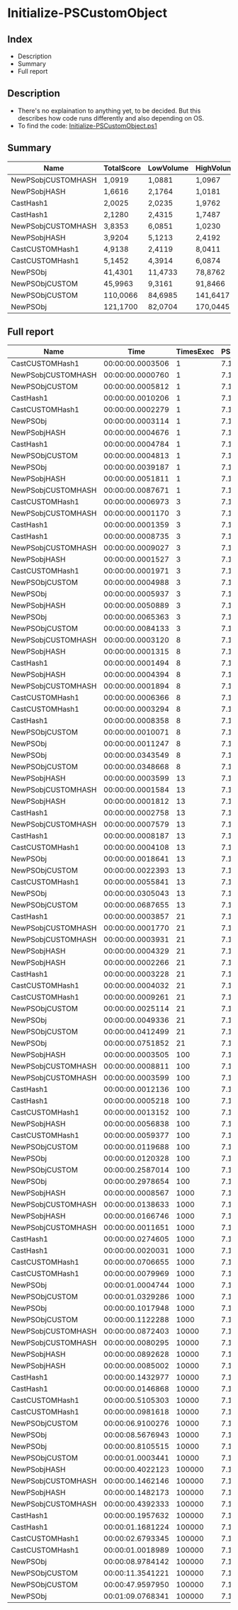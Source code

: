 # Initialize-PSCustomObject
## Index
- Description
- Summary
- Full report
## Description
- There's no explaination to anything yet, to be decided. But this describes how code runs differently and also depending on OS.
- To find the code: [Initialize-PSCustomObject.ps1](/PerformanceTests/Initialize-PSCustomObject.ps1 )
## Summary
|Name|TotalScore|LowVolume|HighVolume|Assert|OS|
|---|---|---|---|---|---|
|NewPSobjCUSTOMHASH|1,0919|1,0881|1,0967|False|Win|
|NewPSobjHASH|1,6616|2,1764|1,0181|False|Win|
|CastHash1|2,0025|2,0235|1,9762|True|Mac|
|CastHash1|2,1280|2,4315|1,7487|False|Win|
|NewPSobjCUSTOMHASH|3,8353|6,0851|1,0230|True|Mac|
|NewPSobjHASH|3,9204|5,1213|2,4192|True|Mac|
|CastCUSTOMHash1|4,9138|2,4119|8,0411|True|Win|
|CastCUSTOMHash1|5,1452|4,3914|6,0874|True|Mac|
|NewPSObj|41,4301|11,4733|78,8762|True|Win|
|NewPSObjCUSTOM|45,9963|9,3161|91,8466|True|Win|
|NewPSObjCUSTOM|110,0066|84,6985|141,6417|True|Mac|
|NewPSObj|121,1700|82,0704|170,0445|True|Mac|
## Full report
|Name|Time|TimesExec|PSVersion|CLR|WorkSet|Total|Assert|Max|Min|Samples|Score|OS|
|---|---|---|---|---|---|---|---|---|---|---|---|---|
|CastCUSTOMHash1|00:00:00.0003506|1|7.1.4|CoreCLR|4096|00:00:00.0024541|True|00:00:00.0016320|00:00:00.0000993|7|1|Mac|
|NewPSobjCUSTOMHASH|00:00:00.0000760|1|7.1.4|CoreCLR|0|00:00:00.0005319|False|00:00:00.0004360|00:00:00.0000151|7|1|Win|
|NewPSObjCUSTOM|00:00:00.0005812|1|7.1.4|CoreCLR|24576|00:00:00.0040684|True|00:00:00.0014246|00:00:00.0003580|7|1,6577296063890474|Mac|
|CastHash1|00:00:00.0010206|1|7.1.4|CoreCLR|434176|00:00:00.0071443|True|00:00:00.0066687|00:00:00.0000674|7|2,9110096976611524|Mac|
|CastCUSTOMHash1|00:00:00.0002279|1|7.1.4|CoreCLR|57344|00:00:00.0015956|True|00:00:00.0012986|00:00:00.0000388|7|2,998684210526316|Win|
|NewPSObj|00:00:00.0003114|1|7.1.4|CoreCLR|0|00:00:00.0021801|True|00:00:00.0011407|00:00:00.0001484|7|4,097368421052631|Win|
|NewPSobjHASH|00:00:00.0004676|1|7.1.4|CoreCLR|20480|00:00:00.0032734|False|00:00:00.0031109|00:00:00.0000191|7|6,152631578947369|Win|
|CastHash1|00:00:00.0004784|1|7.1.4|CoreCLR|8192|00:00:00.0033490|False|00:00:00.0031644|00:00:00.0000249|7|6,294736842105263|Win|
|NewPSObjCUSTOM|00:00:00.0004813|1|7.1.4|CoreCLR|262144|00:00:00.0033691|True|00:00:00.0024836|00:00:00.0001300|7|6,332894736842105|Win|
|NewPSObj|00:00:00.0039187|1|7.1.4|CoreCLR|229376|00:00:00.0274311|True|00:00:00.0231420|00:00:00.0005358|7|11,177124928693669|Mac|
|NewPSobjHASH|00:00:00.0051811|1|7.1.4|CoreCLR|118784|00:00:00.0362675|True|00:00:00.0358552|00:00:00.0000504|7|14,77780946948089|Mac|
|NewPSobjCUSTOMHASH|00:00:00.0087671|1|7.1.4|CoreCLR|28672|00:00:00.0613700|True|00:00:00.0608978|00:00:00.0000748|7|25,005989731888192|Mac|
|CastCUSTOMHash1|00:00:00.0006973|3|7.1.4|CoreCLR|0|00:00:00.0048810|True|00:00:00.0030956|00:00:00.0002362|7|1|Mac|
|NewPSobjCUSTOMHASH|00:00:00.0001170|3|7.1.4|CoreCLR|0|00:00:00.0008193|False|00:00:00.0005675|00:00:00.0000383|7|1|Win|
|CastHash1|00:00:00.0001359|3|7.1.4|CoreCLR|0|00:00:00.0009515|False|00:00:00.0006347|00:00:00.0000432|7|1,1615384615384616|Win|
|CastHash1|00:00:00.0008735|3|7.1.4|CoreCLR|24576|00:00:00.0061144|True|00:00:00.0050469|00:00:00.0001552|7|1,2526889430661121|Mac|
|NewPSobjCUSTOMHASH|00:00:00.0009027|3|7.1.4|CoreCLR|40960|00:00:00.0063187|True|00:00:00.0026582|00:00:00.0001640|7|1,294564749749032|Mac|
|NewPSobjHASH|00:00:00.0001527|3|7.1.4|CoreCLR|4096|00:00:00.0010690|False|00:00:00.0007716|00:00:00.0000446|7|1,3051282051282052|Win|
|CastCUSTOMHash1|00:00:00.0001971|3|7.1.4|CoreCLR|0|00:00:00.0013800|True|00:00:00.0008146|00:00:00.0000840|7|1,6846153846153846|Win|
|NewPSObjCUSTOM|00:00:00.0004988|3|7.1.4|CoreCLR|0|00:00:00.0034918|True|00:00:00.0012291|00:00:00.0003384|7|4,263247863247863|Win|
|NewPSObj|00:00:00.0005937|3|7.1.4|CoreCLR|0|00:00:00.0041557|True|00:00:00.0012513|00:00:00.0004231|7|5,074358974358974|Win|
|NewPSobjHASH|00:00:00.0050889|3|7.1.4|CoreCLR|28672|00:00:00.0356226|True|00:00:00.0346682|00:00:00.0001255|7|7,298006596873655|Mac|
|NewPSObj|00:00:00.0065363|3|7.1.4|CoreCLR|0|00:00:00.0457543|True|00:00:00.0366161|00:00:00.0011597|7|9,373727233615373|Mac|
|NewPSObjCUSTOM|00:00:00.0084133|3|7.1.4|CoreCLR|61440|00:00:00.0588929|True|00:00:00.0445617|00:00:00.0013664|7|12,065538505664707|Mac|
|NewPSobjCUSTOMHASH|00:00:00.0003120|8|7.1.4|CoreCLR|24576|00:00:00.0021843|True|00:00:00.0011171|00:00:00.0001466|7|1|Mac|
|NewPSobjHASH|00:00:00.0001315|8|7.1.4|CoreCLR|0|00:00:00.0009202|False|00:00:00.0006003|00:00:00.0000482|7|1|Win|
|CastHash1|00:00:00.0001494|8|7.1.4|CoreCLR|4096|00:00:00.0010455|False|00:00:00.0005710|00:00:00.0000695|7|1,1361216730038022|Win|
|NewPSobjHASH|00:00:00.0004394|8|7.1.4|CoreCLR|253952|00:00:00.0030756|True|00:00:00.0014350|00:00:00.0001793|7|1,4083333333333334|Mac|
|NewPSobjCUSTOMHASH|00:00:00.0001894|8|7.1.4|CoreCLR|40960|00:00:00.0013259|False|00:00:00.0008199|00:00:00.0000716|7|1,4403041825095058|Win|
|CastCUSTOMHash1|00:00:00.0006366|8|7.1.4|CoreCLR|0|00:00:00.0044559|True|00:00:00.0014749|00:00:00.0003890|7|2,0403846153846152|Mac|
|CastCUSTOMHash1|00:00:00.0003294|8|7.1.4|CoreCLR|8192|00:00:00.0023057|True|00:00:00.0010422|00:00:00.0001870|7|2,5049429657794677|Win|
|CastHash1|00:00:00.0008358|8|7.1.4|CoreCLR|847872|00:00:00.0058504|True|00:00:00.0047227|00:00:00.0001526|7|2,6788461538461537|Mac|
|NewPSObjCUSTOM|00:00:00.0010071|8|7.1.4|CoreCLR|4096|00:00:00.0070497|True|00:00:00.0016155|00:00:00.0008747|7|7,658555133079848|Win|
|NewPSObj|00:00:00.0011247|8|7.1.4|CoreCLR|8192|00:00:00.0078728|True|00:00:00.0018957|00:00:00.0008200|7|8,552851711026616|Win|
|NewPSObj|00:00:00.0343549|8|7.1.4|CoreCLR|671744|00:00:00.2404846|True|00:00:00.0680282|00:00:00.0023036|7|110,11185897435898|Mac|
|NewPSObjCUSTOM|00:00:00.0348668|8|7.1.4|CoreCLR|147456|00:00:00.2440675|True|00:00:00.1000155|00:00:00.0035868|7|111,75256410256411|Mac|
|NewPSobjHASH|00:00:00.0003599|13|7.1.4|CoreCLR|20480|00:00:00.0025196|True|00:00:00.0012138|00:00:00.0002026|7|1|Mac|
|NewPSobjCUSTOMHASH|00:00:00.0001584|13|7.1.4|CoreCLR|0|00:00:00.0011089|False|00:00:00.0006526|00:00:00.0000712|7|1|Win|
|NewPSobjHASH|00:00:00.0001812|13|7.1.4|CoreCLR|4096|00:00:00.0012683|False|00:00:00.0007981|00:00:00.0000716|7|1,143939393939394|Win|
|CastHash1|00:00:00.0002758|13|7.1.4|CoreCLR|0|00:00:00.0019305|False|00:00:00.0009528|00:00:00.0001543|7|1,7411616161616161|Win|
|NewPSobjCUSTOMHASH|00:00:00.0007579|13|7.1.4|CoreCLR|12288|00:00:00.0053050|True|00:00:00.0033844|00:00:00.0001019|7|2,105862739649903|Mac|
|CastHash1|00:00:00.0008187|13|7.1.4|CoreCLR|4096|00:00:00.0057311|True|00:00:00.0030100|00:00:00.0001049|7|2,2747985551542094|Mac|
|CastCUSTOMHash1|00:00:00.0004108|13|7.1.4|CoreCLR|4096|00:00:00.0028754|True|00:00:00.0010539|00:00:00.0002824|7|2,5934343434343434|Win|
|NewPSObj|00:00:00.0018641|13|7.1.4|CoreCLR|0|00:00:00.0130485|True|00:00:00.0024939|00:00:00.0015652|7|11,768308080808081|Win|
|NewPSObjCUSTOM|00:00:00.0022393|13|7.1.4|CoreCLR|0|00:00:00.0156753|True|00:00:00.0028942|00:00:00.0016348|7|14,13699494949495|Win|
|CastCUSTOMHash1|00:00:00.0055841|13|7.1.4|CoreCLR|8192|00:00:00.0390884|True|00:00:00.0339273|00:00:00.0004539|7|15,515698805223673|Mac|
|NewPSObj|00:00:00.0305043|13|7.1.4|CoreCLR|368640|00:00:00.2135299|True|00:00:00.0844375|00:00:00.0033295|7|84,75771047513199|Mac|
|NewPSObjCUSTOM|00:00:00.0687655|13|7.1.4|CoreCLR|61440|00:00:00.4813586|True|00:00:00.1802927|00:00:00.0059703|7|191,0683523200889|Mac|
|CastHash1|00:00:00.0003857|21|7.1.4|CoreCLR|0|00:00:00.0027000|True|00:00:00.0012560|00:00:00.0002192|7|1|Mac|
|NewPSobjCUSTOMHASH|00:00:00.0001770|21|7.1.4|CoreCLR|0|00:00:00.0012391|False|00:00:00.0006320|00:00:00.0000960|7|1|Win|
|NewPSobjCUSTOMHASH|00:00:00.0003931|21|7.1.4|CoreCLR|12288|00:00:00.0027514|True|00:00:00.0012935|00:00:00.0002242|7|1,0191858957739175|Mac|
|NewPSobjHASH|00:00:00.0004329|21|7.1.4|CoreCLR|0|00:00:00.0030300|True|00:00:00.0017970|00:00:00.0001032|7|1,1223749027741767|Mac|
|NewPSobjHASH|00:00:00.0002266|21|7.1.4|CoreCLR|0|00:00:00.0015864|False|00:00:00.0009135|00:00:00.0001018|7|1,280225988700565|Win|
|CastHash1|00:00:00.0003228|21|7.1.4|CoreCLR|4096|00:00:00.0022593|False|00:00:00.0013421|00:00:00.0001404|7|1,823728813559322|Win|
|CastCUSTOMHash1|00:00:00.0004032|21|7.1.4|CoreCLR|4096|00:00:00.0028221|True|00:00:00.0009849|00:00:00.0002568|7|2,2779661016949153|Win|
|CastCUSTOMHash1|00:00:00.0009261|21|7.1.4|CoreCLR|40960|00:00:00.0064827|True|00:00:00.0020973|00:00:00.0005766|7|2,401088929219601|Mac|
|NewPSObjCUSTOM|00:00:00.0025114|21|7.1.4|CoreCLR|0|00:00:00.0175796|True|00:00:00.0033805|00:00:00.0022659|7|14,188700564971752|Win|
|NewPSObj|00:00:00.0049336|21|7.1.4|CoreCLR|393216|00:00:00.0345349|True|00:00:00.0187983|00:00:00.0021887|7|27,873446327683617|Win|
|NewPSObjCUSTOM|00:00:00.0412499|21|7.1.4|CoreCLR|106496|00:00:00.2887495|True|00:00:00.1093060|00:00:00.0061504|7|106,94814622763806|Mac|
|NewPSObj|00:00:00.0751852|21|7.1.4|CoreCLR|-1597440|00:00:00.5262967|True|00:00:00.1795012|00:00:00.0070766|7|194,93181228934404|Mac|
|NewPSobjHASH|00:00:00.0003505|100|7.1.4|CoreCLR|0|00:00:00.0024537|False|00:00:00.0008823|00:00:00.0001009|7|1|Win|
|NewPSobjCUSTOMHASH|00:00:00.0008811|100|7.1.4|CoreCLR|16384|00:00:00.0061679|True|00:00:00.0023388|00:00:00.0002874|7|1|Mac|
|NewPSobjCUSTOMHASH|00:00:00.0003599|100|7.1.4|CoreCLR|135168|00:00:00.0025192|False|00:00:00.0008565|00:00:00.0001105|7|1,0268188302425107|Win|
|CastHash1|00:00:00.0012136|100|7.1.4|CoreCLR|20480|00:00:00.0084952|True|00:00:00.0054260|00:00:00.0003807|7|1,3773691975939166|Mac|
|CastHash1|00:00:00.0005218|100|7.1.4|CoreCLR|3158016|00:00:00.0036524|False|00:00:00.0010277|00:00:00.0004104|7|1,4887303851640514|Win|
|CastCUSTOMHash1|00:00:00.0013152|100|7.1.4|CoreCLR|2596864|00:00:00.0092064|True|00:00:00.0019256|00:00:00.0010878|7|3,7523537803138374|Win|
|NewPSobjHASH|00:00:00.0056838|100|7.1.4|CoreCLR|4505600|00:00:00.0397867|True|00:00:00.0306080|00:00:00.0003555|7|6,450800136193394|Mac|
|CastCUSTOMHash1|00:00:00.0059377|100|7.1.4|CoreCLR|49152|00:00:00.0415638|True|00:00:00.0287152|00:00:00.0014290|7|6,738962660310975|Mac|
|NewPSObjCUSTOM|00:00:00.0119688|100|7.1.4|CoreCLR|937984|00:00:00.0837816|True|00:00:00.0143309|00:00:00.0101330|7|34,147788873038515|Win|
|NewPSObj|00:00:00.0120328|100|7.1.4|CoreCLR|1757184|00:00:00.0842297|True|00:00:00.0207696|00:00:00.0095697|7|34,33038516405136|Win|
|NewPSObjCUSTOM|00:00:00.2587014|100|7.1.4|CoreCLR|65536|00:00:01.8109099|True|00:00:00.3560412|00:00:00.1245690|7|293,61184882533195|Mac|
|NewPSObj|00:00:00.2978654|100|7.1.4|CoreCLR|3993600|00:00:02.0850579|True|00:00:00.7970077|00:00:00.1562182|7|338,0608330495971|Mac|
|NewPSobjHASH|00:00:00.0008567|1000|7.1.4|CoreCLR|12288|00:00:00.0059966|False|00:00:00.0030001|00:00:00.0004801|7|1|Win|
|NewPSobjCUSTOMHASH|00:00:00.0138633|1000|7.1.4|CoreCLR|16384|00:00:00.0970433|True|00:00:00.0338334|00:00:00.0021076|7|1|Mac|
|NewPSobjHASH|00:00:00.0166746|1000|7.1.4|CoreCLR|241664|00:00:00.1167222|True|00:00:00.0553022|00:00:00.0020764|7|1,2027872151652204|Mac|
|NewPSobjCUSTOMHASH|00:00:00.0011651|1000|7.1.4|CoreCLR|4096|00:00:00.0081555|False|00:00:00.0031934|00:00:00.0006736|7|1,3599859927629274|Win|
|CastHash1|00:00:00.0274605|1000|7.1.4|CoreCLR|368640|00:00:00.1922237|True|00:00:00.0961075|00:00:00.0024901|7|1,980805435935167|Mac|
|CastHash1|00:00:00.0020031|1000|7.1.4|CoreCLR|8192|00:00:00.0140218|False|00:00:00.0034702|00:00:00.0017041|7|2,338158048324968|Win|
|CastCUSTOMHash1|00:00:00.0706655|1000|7.1.4|CoreCLR|344064|00:00:00.4946582|True|00:00:00.0940296|00:00:00.0464683|7|5,097307278930702|Mac|
|CastCUSTOMHash1|00:00:00.0079969|1000|7.1.4|CoreCLR|180224|00:00:00.0559785|True|00:00:00.0125656|00:00:00.0046049|7|9,334539512081243|Win|
|NewPSObj|00:00:01.0004744|1000|7.1.4|CoreCLR|8192000|00:00:07.0033211|True|00:00:01.5812633|00:00:00.7446821|7|72,16711749727698|Mac|
|NewPSObjCUSTOM|00:00:01.0329286|1000|7.1.4|CoreCLR|-1007616|00:00:07.2305004|True|00:00:01.1728799|00:00:00.8122915|7|74,5081329842101|Mac|
|NewPSObj|00:00:00.1017948|1000|7.1.4|CoreCLR|5599232|00:00:00.7125637|True|00:00:00.1099335|00:00:00.0941881|7|118,8219913622038|Win|
|NewPSObjCUSTOM|00:00:00.1122288|1000|7.1.4|CoreCLR|5296128|00:00:00.7856016|True|00:00:00.1195090|00:00:00.1060368|7|131,00128399673164|Win|
|NewPSobjCUSTOMHASH|00:00:00.0872403|10000|7.1.4|CoreCLR|20164608|00:00:00.6106824|True|00:00:00.0972384|00:00:00.0636986|7|1|Mac|
|NewPSobjCUSTOMHASH|00:00:00.0080295|10000|7.1.4|CoreCLR|0|00:00:00.0562062|False|00:00:00.0110863|00:00:00.0062130|7|1|Win|
|NewPSobjHASH|00:00:00.0892628|10000|7.1.4|CoreCLR|12931072|00:00:00.6248393|True|00:00:00.1388172|00:00:00.0441581|7|1,0231830931347095|Mac|
|NewPSobjHASH|00:00:00.0085002|10000|7.1.4|CoreCLR|4096|00:00:00.0595014|False|00:00:00.0103364|00:00:00.0060176|7|1,0586213338314963|Win|
|CastHash1|00:00:00.1432977|10000|7.1.4|CoreCLR|33951744|00:00:01.0030838|True|00:00:00.2274954|00:00:00.0750747|7|1,6425631273620105|Mac|
|CastHash1|00:00:00.0146868|10000|7.1.4|CoreCLR|-21917696|00:00:00.1028078|False|00:00:00.0240148|00:00:00.0111345|7|1,8291051746684102|Win|
|CastCUSTOMHash1|00:00:00.5105303|10000|7.1.4|CoreCLR|35385344|00:00:03.5737120|True|00:00:00.5527170|00:00:00.4677022|7|5,8520007381909505|Mac|
|CastCUSTOMHash1|00:00:00.0981618|10000|7.1.4|CoreCLR|11284480|00:00:00.6871326|True|00:00:00.1225207|00:00:00.0748391|7|12,225144778628806|Win|
|NewPSObjCUSTOM|00:00:06.9100276|10000|7.1.4|CoreCLR|-13479936|00:00:48.3701933|True|00:00:07.3326307|00:00:06.5466279|7|79,2068298710573|Mac|
|NewPSObj|00:00:08.5676943|10000|7.1.4|CoreCLR|41824256|00:00:59.9738599|True|00:00:09.5554417|00:00:07.5033788|7|98,20798759288998|Mac|
|NewPSObj|00:00:00.8105515|10000|7.1.4|CoreCLR|48869376|00:00:05.6738607|True|00:00:00.8450690|00:00:00.7431386|7|100,9466965564481|Win|
|NewPSObjCUSTOM|00:00:01.0003441|10000|7.1.4|CoreCLR|39870464|00:00:07.0024088|True|00:00:01.0458027|00:00:00.9648719|7|124,58361043651534|Win|
|NewPSobjHASH|00:00:00.4022123|100000|7.1.4|CoreCLR|262713344|00:00:02.8154863|True|00:00:00.5128052|00:00:00.3346017|7|1|Mac|
|NewPSobjCUSTOMHASH|00:00:00.1462146|100000|7.1.4|CoreCLR|4096|00:00:01.0235024|False|00:00:00.1571526|00:00:00.1390240|7|1|Win|
|NewPSobjHASH|00:00:00.1482173|100000|7.1.4|CoreCLR|-16384|00:00:01.0375211|False|00:00:00.1544617|00:00:00.1386635|7|1,0136969905878073|Win|
|NewPSobjCUSTOMHASH|00:00:00.4392333|100000|7.1.4|CoreCLR|293072896|00:00:03.0746330|True|00:00:00.5416491|00:00:00.3742457|7|1,0920434307951299|Mac|
|CastHash1|00:00:00.1957632|100000|7.1.4|CoreCLR|-123568128|00:00:01.3703424|False|00:00:00.2076956|00:00:00.1905795|7|1,3388758714929974|Win|
|CastHash1|00:00:01.1681224|100000|7.1.4|CoreCLR|169172992|00:00:08.1768566|True|00:00:01.4454815|00:00:01.0313472|7|2,9042433560584797|Mac|
|CastCUSTOMHash1|00:00:02.6793345|100000|7.1.4|CoreCLR|93605888|00:00:18.7553414|True|00:00:02.9035762|00:00:02.3725030|7|6,6614931965034385|Mac|
|CastCUSTOMHash1|00:00:01.0018989|100000|7.1.4|CoreCLR|302407680|00:00:07.0132925|True|00:00:01.2690211|00:00:00.8786642|7|6,852249364974496|Win|
|NewPSObj|00:00:08.9784142|100000|7.1.4|CoreCLR|341110784|00:01:02.8488993|True|00:00:10.2208055|00:00:07.8643063|7|61,40572966037591|Win|
|NewPSObjCUSTOM|00:00:11.3541221|100000|7.1.4|CoreCLR|237932544|00:01:19.4788544|True|00:00:12.6359992|00:00:09.4409392|7|77,65381911245525|Win|
|NewPSObjCUSTOM|00:00:47.9597950|100000|7.1.4|CoreCLR|69079040|00:05:35.7185652|True|00:00:50.5666502|00:00:44.3832511|7|119,24000086521471|Mac|
|NewPSObj|00:01:09.0768341|100000|7.1.4|CoreCLR|78647296|00:08:03.5378387|True|00:01:37.0432195|00:00:43.4760273|7|171,7422219559173|Mac|
